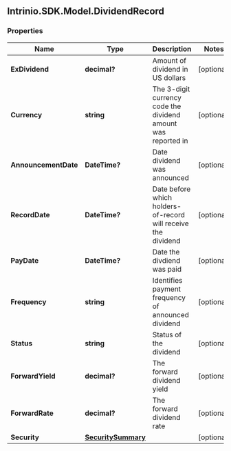 ## Intrinio.SDK.Model.DividendRecord
### Properties

Name | Type | Description | Notes
------------ | ------------- | ------------- | -------------
**ExDividend** | **decimal?** | Amount of dividend in US dollars | [optional] 
**Currency** | **string** | The 3-digit currency code the dividend amount was reported in | [optional] 
**AnnouncementDate** | **DateTime?** | Date dividend was announced | [optional] 
**RecordDate** | **DateTime?** | Date before which holders-of-record will receive the dividend | [optional] 
**PayDate** | **DateTime?** | Date the divdiend was paid | [optional] 
**Frequency** | **string** | Identifies payment frequency of announced dividend | [optional] 
**Status** | **string** | Status of the dividend | [optional] 
**ForwardYield** | **decimal?** | The forward dividend yield | [optional] 
**ForwardRate** | **decimal?** | The forward dividend rate | [optional] 
**Security** | [**SecuritySummary**](SecuritySummary.md) |  | [optional] 

